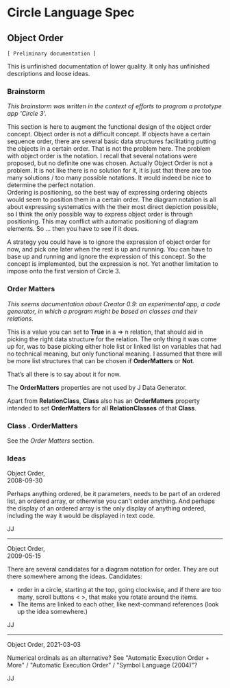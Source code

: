 ﻿Circle Language Spec
====================

Object Order
------------

`[ Preliminary documentation ]`

This is unfinished documentation of lower quality. It only has unfinished descriptions and loose ideas.

### Brainstorm

*This brainstorm was written in the context of efforts to program a prototype app 'Circle 3'.*

This section is here to augment the functional design of the object order concept. Object order is not a difficult concept. If objects have a certain sequence order, there are several basic data structures facilitating putting the objects in a certain order. That is not the problem here. The problem with object order is the notation. I recall that several notations were proposed, but no definite one was chosen. Actually Object Order is not a problem. It is not like there is no solution for it, it is just that there are too many solutions / too many possible notations. It would indeed be nice to determine the perfect notation.  
Ordering is positioning, so the best way of expressing ordering objects would seem to position them in a certain order. The diagram notation is all about expressing systematics with the their most direct depiction possible, so I think the only possible way to express object order is through positioning. This may conflict with automatic positioning of diagram elements. So … then you have to see if it does.

A strategy you could have is to ignore the expression of object order for now, and pick one later when the rest is up and running. You can have to base up and running and ignore the expression of this concept. So the concept is implemented, but the expression is not. Yet another limitation to impose onto the first version of Circle 3.

### Order Matters

*This seems documentation about Creator 0.9: an experimental app, a code generator, in which a program might be based on classes and their relations.*

This is a value you can set to __True__ in a => n relation, that should aid in picking the right data structure for the relation. The only thing it was come up for, was to base picking either hole list or linked list on variables that had no technical meaning, but only functional meaning. I assumed that there will be more list structures that can be chosen if __OrderMatters__ or __Not__.

That’s all there is to say about it for now.

The __OrderMatters__ properties are not used by J Data Generator.

Apart from __RelationClass__, __Class__ also has an __OrderMatters__ property intended to set __OrderMatters__ for all __RelationClasses__ of that __Class__.

### Class . OrderMatters

See the *Order Matters* section.

### Ideas

Object Order,  
2008-09-30

Perhaps anything ordered, be it parameters, needs to be part of an ordered list, an ordered array, or otherwise you can't order anything. And perhaps the display of an ordered array  is the only display of anything ordered, including the way it would be displayed in text code.

JJ

-----

Object Order,  
2009-05-15

There are several candidates for a diagram notation for order. They are out there somewhere among the ideas. Candidates:
- order in a circle, starting at the top, going clockwise, and if there are too many, scroll buttons < >, that make you rotate around the items.
- The items are linked to each other, like next-command references (look up the idea somewhere.)

JJ

-----

Object Order,
2021-03-03

Numerical ordinals as an alternative?
See "Automatic Execution Order + More" / "Automatic Execution Order" / "Symbol Language (2004)"?


JJ